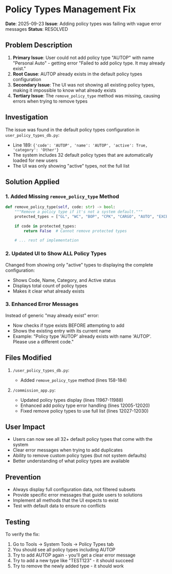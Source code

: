 # Policy Types Management Fix
**Date**: 2025-09-23
**Issue**: Adding policy types was failing with vague error messages
**Status**: RESOLVED

## Problem Description

1. **Primary Issue**: User could not add policy type "AUTOP" with name "Personal Auto" - getting error "Failed to add policy type. It may already exist."
2. **Root Cause**: AUTOP already exists in the default policy types configuration
3. **Secondary Issue**: The UI was not showing all existing policy types, making it impossible to know what already exists
4. **Tertiary Issue**: The `remove_policy_type` method was missing, causing errors when trying to remove types

## Investigation

The issue was found in the default policy types configuration in `user_policy_types_db.py`:
- Line 189: `{'code': 'AUTOP', 'name': 'AUTOP', 'active': True, 'category': 'Other'}`
- The system includes 32 default policy types that are automatically loaded for new users
- The UI was only showing "active" types, not the full list

## Solution Applied

### 1. Added Missing `remove_policy_type` Method
```python
def remove_policy_type(self, code: str) -> bool:
    """Remove a policy type if it's not a system default."""
    protected_types = ["GL", "WC", "BOP", "CPK", "CARGO", "AUTO", "EXCESS", "CYBER", "D&O", "E&O", "EPLI", "OTHER"]
    
    if code in protected_types:
        return False  # Cannot remove protected types
    
    # ... rest of implementation
```

### 2. Updated UI to Show ALL Policy Types
Changed from showing only "active" types to displaying the complete configuration:
- Shows Code, Name, Category, and Active status
- Displays total count of policy types
- Makes it clear what already exists

### 3. Enhanced Error Messages
Instead of generic "may already exist" error:
- Now checks if type exists BEFORE attempting to add
- Shows the existing entry with its current name
- Example: "Policy type 'AUTOP' already exists with name 'AUTOP'. Please use a different code."

## Files Modified

1. `/user_policy_types_db.py`:
   - Added `remove_policy_type` method (lines 158-184)

2. `/commission_app.py`:
   - Updated policy types display (lines 11967-11988)
   - Enhanced add policy type error handling (lines 12005-12020)
   - Fixed remove policy types to use full list (lines 12027-12030)

## User Impact

- Users can now see all 32+ default policy types that come with the system
- Clear error messages when trying to add duplicates
- Ability to remove custom policy types (but not system defaults)
- Better understanding of what policy types are available

## Prevention

- Always display full configuration data, not filtered subsets
- Provide specific error messages that guide users to solutions
- Implement all methods that the UI expects to exist
- Test with default data to ensure no conflicts

## Testing

To verify the fix:
1. Go to Tools → System Tools → Policy Types tab
2. You should see all policy types including AUTOP
3. Try to add AUTOP again - you'll get a clear error message
4. Try to add a new type like "TEST123" - it should succeed
5. Try to remove the newly added type - it should work